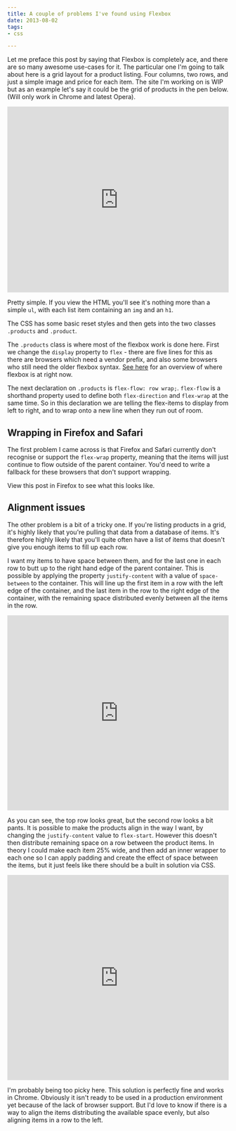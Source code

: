 ```yaml
---
title: A couple of problems I've found using Flexbox
date: 2013-08-02
tags:
- css

---
```

Let me preface this post by saying that Flexbox is completely ace, and there are so many awesome use-cases for it. The particular one I'm going to talk about here is a grid layout for a product listing. Four columns, two rows, and just a simple image and price for each item. The site I'm working on is WIP but as an example let's say it could be the grid of products in the pen below. (Will only work in Chrome and latest Opera).

<iframe id="cp_embed_mnoqd" src="https://codepen.io/ashrobbins/embed/mnoqd?height=423&theme-id=0&slug-hash=mnoqd&user=ashrobbins&default-tab=result" scrolling="no" frameborder="0" height="423" allowtransparency="true" class="cp_embed_iframe" style="width: 100%; overflow: hidden;"></iframe>

Pretty simple. If you view the HTML you'll see it's nothing more than a simple `ul`, with each list item containing an `img` and an `h1`.

The CSS has some basic reset styles and then gets into the two classes `.products` and `.product`.

The `.products` class is where most of the flexbox work is done here. First we change the `display` property to `flex` - there are five lines for this as there are browsers which need a vendor prefix, and also some browsers who still need the older flexbox syntax. [See here](http://css-tricks.com/snippets/css/a-guide-to-flexbox/) for an overview of where flexbox is at right now.

The next declaration on `.products` is `flex-flow: row wrap;`. `flex-flow` is a shorthand property used to define both `flex-direction` and `flex-wrap` at the same time. So in this declaration we are telling the flex-items to display from left to right, and to wrap onto a new line when they run out of room.

## Wrapping in Firefox and Safari

The first problem I came across is that Firefox and Safari currently don't recognise or support the `flex-wrap` property, meaning that the items will just continue to flow outside of the parent container. You'd need to write a fallback for these browsers that don't support wrapping.

View this post in Firefox to see what this looks like.

## Alignment issues

The other problem is a bit of a tricky one. If you're listing products in a grid, it's highly likely that you're pulling that data from a database of items. It's therefore highly likely that you'll quite often have a list of items that doesn't give you enough items to fill up each row.

I want my items to have space between them, and for the last one in each row to butt up to the right hand edge of the parent container. This is possible by applying the property `justify-content` with a value of `space-between` to the container. This will line up the first item in a row with the left edge of the container, and the last item in the row to the right edge of the container, with the remaining space distributed evenly between all the items in the row.

<iframe id="cp_embed_mexFs" src="https://codepen.io/ashrobbins/embed/mexFs?height=444&theme-id=344&slug-hash=mexFs&user=ashrobbins&default-tab=result" scrolling="no" frameborder="0" height="444" allowtransparency="true" class="cp_embed_iframe" style="width: 100%; overflow: hidden;"></iframe>

As you can see, the top row looks great, but the second row looks a bit pants. It is possible to make the products align in the way I want, by changing the `justify-content` value to `flex-start`. However this doesn't then distribute remaining space on a row between the product items. In theory I could make each item 25% wide, and then add an inner wrapper to each one so I can apply padding and create the effect of space between the items, but it just feels like there should be a built in solution via CSS.

<iframe id="cp_embed_ofJqg" src="https://codepen.io/ashrobbins/embed/ofJqg?height=467&theme-id=344&slug-hash=ofJqg&user=ashrobbins&default-tab=result" scrolling="no" frameborder="0" height="467" allowtransparency="true" class="cp_embed_iframe" style="width: 100%; overflow: hidden;"></iframe>

I'm probably being too picky here. This solution is perfectly fine and works in Chrome. Obviously it isn't ready to be used in a production environment yet because of the lack of browser support. But I'd love to know if there is a way to align the items distributing the available space evenly, but also aligning items in a row to the left.
